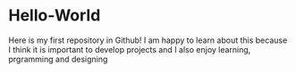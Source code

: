 # Hello-World
Here is my first repository in Github!
I am happy to learn about this because I think it is important to develop projects and I also enjoy learning, prgramming and designing
